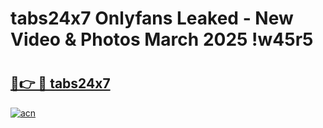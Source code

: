 # tabs24x7 Onlyfans Leaked - New Video & Photos March 2025 !w45r5

# <h2><a href="https://b7fxg8.iuczelnia.edu.pl?title=tabs24x7&ref=w45r5">🔗👉 🔴 tabs24x7</a></h2>

[![acn](https://github.com/user-attachments/assets/0f9c940e-d8b0-45ae-aac7-cd30a18b3e1c)](https://b7fxg8.iuczelnia.edu.pl?title=tabs24x7&ref=w45r5)

